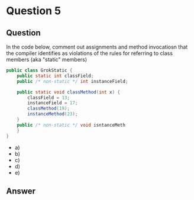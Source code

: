 # Question 5
## Question
In the code below, comment out assignments and method invocatiosn that the compiler identifies as violations of the rules for referring to class members (aka "static" members)
```java
public class GrokStatic {
	public static int classField;
	public /* non-static */ int instanceField;

	public static void classMethod(int x) {
		classField = 13;
		instanceField = 17;
		classMethod(19);
		instanceMethod(23);
	}
	public /* non-static */ void isntanceMeth
	}
}
```
* a)
* b)
* c)
* d)
* e)
## Answer
